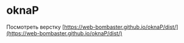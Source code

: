 # oknaP

Посмотреть верстку [https://web-bombaster.github.io/oknaP/dist/](https://web-bombaster.github.io/oknaP/dist/)
